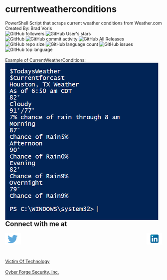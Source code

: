 # currentweatherconditions
PowerShell Script that scraps current weather conditions from Weather.com<BR />
Created By: Brad Voris<BR />
<img alt="GitHub followers" src="https://img.shields.io/github/followers/bvoris?style=social">
<img alt="GitHub User's stars" src="https://img.shields.io/github/stars/bvoris?style=social"><BR />
<img alt="GitHub" src="https://img.shields.io/github/license/bvoris/currentweatherconditions">
<img alt="GitHub commit activity" src="https://img.shields.io/github/commit-activity/m/bvoris/currentweatherconditions">
<img alt="GitHub All Releases" src="https://img.shields.io/github/downloads/bvoris/currentweatherconditions/total">
<img alt="GitHub repo size" src="https://img.shields.io/github/repo-size/bvoris/currentweatherconditions">
<img alt="GitHub language count" src="https://img.shields.io/github/languages/count/bvoris/currentweatherconditions">
<img alt="GitHub issues" src="https://img.shields.io/github/issues/bvoris/currentweatherconditions">
<img alt="GitHub top language" src="https://img.shields.io/github/languages/top/bvoris/currentweatherconditions">
<BR /><BR />
Example of CurrentWeatherConditions:<BR />
<IMG SRC="https://github.com/bvoris/currentweatherconditions/blob/main/weatherss.PNG" ALIGN=LEFT>
<BR /><BR />

## Connect with me at

<a href="https://twitter.com/HMInfoSecViking?ref_src=twsrc%5Etfw"><IMG SRC="https://github.com/bvoris/bvoris/blob/master/twitter.jpg" WIDTH=10% HEIGHT=10% ALIGN=LEFT></a>

<a href="https://www.linkedin.com/in/brad-voris" target="_blank"><IMG SRC="https://github.com/bvoris/bvoris/blob/master/linkedin.png" WIDTH=10% HEIGHT=4% ALIGN=RIGHT></a>

<BR /><BR />
<BR /><BR />

<A HREF="https://www.victimoftechnology.com">Victim Of Technology<A />
<BR /><BR />
<A HREF="https://www.cyberforgesecurity.com">Cyber Forge Security, Inc.<A />
<BR /><BR />

